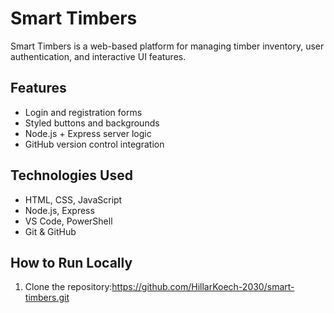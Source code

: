 # Smart Timbers

Smart Timbers is a web-based platform for managing timber inventory, user authentication, and interactive UI features.

##  Features
- Login and registration forms
- Styled buttons and backgrounds
- Node.js + Express server logic
- GitHub version control integration

##  Technologies Used
- HTML, CSS, JavaScript
- Node.js, Express
- VS Code, PowerShell
- Git & GitHub

##  How to Run Locally
1. Clone the repository:https://github.com/HillarKoech-2030/smart-timbers.git



